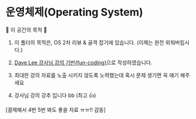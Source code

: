 # 운영체제\(Operating System\)

🙏 이 공간의 목적 🙏 

1. 이 폴더의 목적은, OS 2차 리뷰 & 골격 잡기에 있습니다. \(이제는 완전 외워버립시다.\) 

2. [Dave Lee 강사님 강의 기반\(fun-coding\)](https://www.fun-coding.org/whatisos.html)으로 작성하였습니다. 

3. 최대한 강의 자료를 노출 시키지 않도록 노력했는데 혹시 문제 생기면 꼭 얘기 해주세요 

4. 강사님 강의 강추 입니다 bb \(최고 :thumbsup:\) 

\[결제해서 4번 5번 봐도 좋을 자료 ㅠㅠ!! 감동\]

